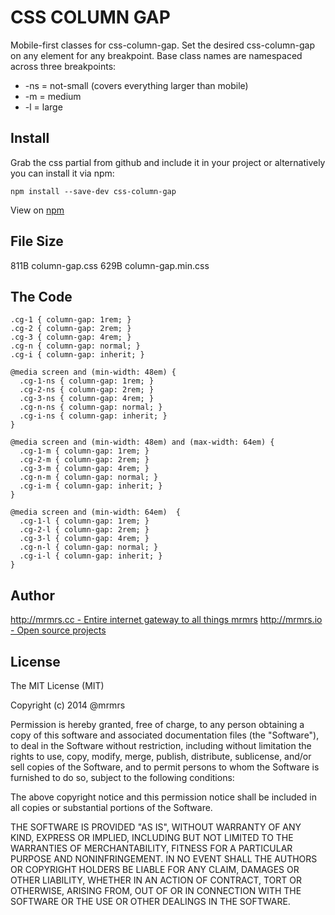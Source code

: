 # CSS COLUMN GAP

  Mobile-first classes for css-column-gap.
  Set the desired css-column-gap on any element for any breakpoint.
  Base class names are namespaced across three breakpoints:

*  -ns = not-small (covers everything larger than mobile)
*  -m  = medium
*  -l  = large

## Install
Grab the css partial from github and include it in your project or alternatively
you can install it via npm:
```
npm install --save-dev css-column-gap
```
View on [npm](https://www.npmjs.org/package/css-column-gap)


## File Size

811B column-gap.css
629B column-gap.min.css

## The Code
```
.cg-1 { column-gap: 1rem; }
.cg-2 { column-gap: 2rem; }
.cg-3 { column-gap: 4rem; }
.cg-n { column-gap: normal; }
.cg-i { column-gap: inherit; }

@media screen and (min-width: 48em) {
  .cg-1-ns { column-gap: 1rem; }
  .cg-2-ns { column-gap: 2rem; }
  .cg-3-ns { column-gap: 4rem; }
  .cg-n-ns { column-gap: normal; }
  .cg-i-ns { column-gap: inherit; }
}

@media screen and (min-width: 48em) and (max-width: 64em) {
  .cg-1-m { column-gap: 1rem; }
  .cg-2-m { column-gap: 2rem; }
  .cg-3-m { column-gap: 4rem; }
  .cg-n-m { column-gap: normal; }
  .cg-i-m { column-gap: inherit; }
}

@media screen and (min-width: 64em)  {
  .cg-1-l { column-gap: 1rem; }
  .cg-2-l { column-gap: 2rem; }
  .cg-3-l { column-gap: 4rem; }
  .cg-n-l { column-gap: normal; }
  .cg-i-l { column-gap: inherit; }
}

```

## Author

[http://mrmrs.cc - Entire internet gateway to all things mrmrs](http://mrmrs.cc)
[http://mrmrs.io - Open source projects](http://mrmrs.io)

## License

The MIT License (MIT)

Copyright (c) 2014 @mrmrs

Permission is hereby granted, free of charge, to any person obtaining a copy
of this software and associated documentation files (the "Software"), to deal
in the Software without restriction, including without limitation the rights
to use, copy, modify, merge, publish, distribute, sublicense, and/or sell
copies of the Software, and to permit persons to whom the Software is
furnished to do so, subject to the following conditions:

The above copyright notice and this permission notice shall be included in
all copies or substantial portions of the Software.

THE SOFTWARE IS PROVIDED "AS IS", WITHOUT WARRANTY OF ANY KIND, EXPRESS OR
IMPLIED, INCLUDING BUT NOT LIMITED TO THE WARRANTIES OF MERCHANTABILITY,
FITNESS FOR A PARTICULAR PURPOSE AND NONINFRINGEMENT. IN NO EVENT SHALL THE
AUTHORS OR COPYRIGHT HOLDERS BE LIABLE FOR ANY CLAIM, DAMAGES OR OTHER
LIABILITY, WHETHER IN AN ACTION OF CONTRACT, TORT OR OTHERWISE, ARISING FROM,
OUT OF OR IN CONNECTION WITH THE SOFTWARE OR THE USE OR OTHER DEALINGS IN
THE SOFTWARE.

